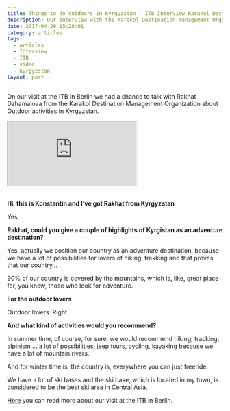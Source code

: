 ```yaml
---
title: Things to do outdoors in Kyrgyzstan - ITB Interview Karakol Destination Management Organization
description: Our interview with the Karakol Destination Management Organization from Kyrgyzstan at the ITB in Berlin
date: 2017-04-20 15:28:01
category: articles
tags:
  - articles
  - Interview
  - ITB
  - video
  - Kyrgyzstan
layout: post
---
```

On our visit at the ITB in Berlin we had a chance to talk with Rakhat Dzhamalova from the Karakol Destination Management Organization about Outdoor activities in Kyrgyzstan.

<div class="embed-responsive embed-responsive-16by9">
  <iframe class="embed-responsive-item" src="https://www.youtube.com/embed/vtyaeb61evg"></iframe>
</div>
<br>

<!--more-->

**Hi, this is Konstantin and I’ve got Rakhat from Kyrgyzstan**

Yes.

**Rakhat, could you give a couple of highlights of Kyrgistan as an adventure destination?**

Yes, actually we position our country as an adventure destination, because we have a lot of possibilities for lovers of hiking, trekking and that proves that our country…

90% of our country is covered by the mountains, which is, like, great place for, you know, those who look for adventure.

**For the outdoor lovers**

Outdoor lovers. Right.

**And what kind of activities would you recommend?**

In summer time, of course, for sure, we would recommend hiking, tracking, alpinism … a lot of possibilities, jeep tours, cycling, kayaking because we have a lot of mountain rivers.

And for winter time is, the country is, everywhere you can just freeride.

We have a lot of ski bases and the ski base, which is located in my town, is considered to be the best ski area in Central Asia.

<a href="http://www.hikeventures.com/ITB-2017/">Here</a> you can read more about our visit at the ITB in Berlin.
